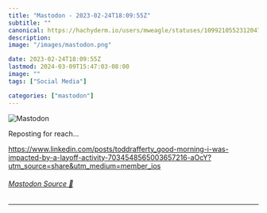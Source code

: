 ```yaml
---
title: "Mastodon - 2023-02-24T18:09:55Z"
subtitle: ""
canonical: https://hachyderm.io/users/mweagle/statuses/109921055231204757
description:
image: "/images/mastodon.png"

date: 2023-02-24T18:09:55Z
lastmod: 2024-03-09T15:47:03-08:00
image: ""
tags: ["Social Media"]

categories: ["mastodon"]
---
```

![Mastodon](/images/mastodon.png)

<p>Reposting for reach…</p><p><a href="https://www.linkedin.com/posts/toddrafferty_good-morning-i-was-impacted-by-a-layoff-activity-7034548565003657216-aOcY?utm_source=share&amp;utm_medium=member_ios" target="_blank" rel="nofollow noopener noreferrer" translate="no"><span class="invisible">https://www.</span><span class="ellipsis">linkedin.com/posts/toddraffert</span><span class="invisible">y_good-morning-i-was-impacted-by-a-layoff-activity-7034548565003657216-aOcY?utm_source=share&amp;utm_medium=member_ios</span></a></p>


###### [Mastodon Source 🐘](https://hachyderm.io/@mweagle/109921055231204757)

___
